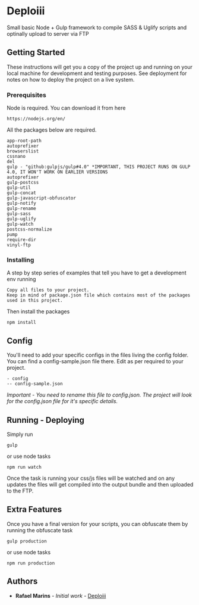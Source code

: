 # Deploiii

Small basic Node + Gulp framework to compile SASS & Uglify scripts and optinally upload to server via FTP

## Getting Started

These instructions will get you a copy of the project up and running on your local machine for development and testing purposes. See deployment for notes on how to deploy the project on a live system.

### Prerequisites
Node is required.
You can download it from here
```
https://nodejs.org/en/
```

All the packages below are required.

```
app-root-path
autoprefixer
browserslist
cssnano
del
gulp - "github:gulpjs/gulp#4.0" *IMPORTANT, THIS PROJECT RUNS ON GULP 4.0, IT WON'T WORK ON EARLIER VERSIONS
autoprefixer
gulp-postcss
gulp-util
gulp-concat
gulp-javascript-obfuscator
gulp-notify
gulp-rename
gulp-sass
gulp-uglify
gulp-watch
postcss-normalize
pump
require-dir
vinyl-ftp
```

### Installing

A step by step series of examples that tell you have to get a development env running

```
Copy all files to your project. 
Keep in mind of package.json file which contains most of the packages used in this project.
```
Then install the packages
```
npm install
```
## Config

You'll need to add your specific configs in the files living the config folder. You can find a config-sample.json file there.
Edit as per required to your project.
```
- config
-- config-sample.json
```

*Important - You need to rename this file to config.json. The project will look for the config.json file for it's specific details.*

## Running - Deploying

Simply run

```
gulp
```
or use node tasks
```
npm run watch
```

Once the task is running your css/js files will be watched and on any updates the files will get compiled into the output bundle and then uploaded to the FTP.

## Extra Features

Once you have a final version for your scripts, you can obfuscate them by running the obfuscate task

```
gulp production
```
or use node tasks
```
npm run production
```

## Authors

* **Rafael Marins** - *Initial work* - [Deploiii](https://github.com/rafamarins)
